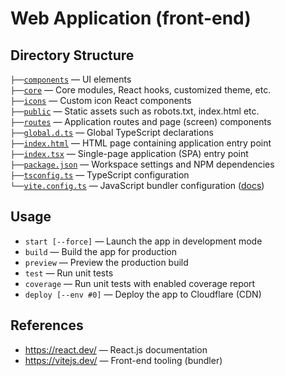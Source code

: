 # Web Application (front-end)

## Directory Structure

`├──`[`components`](./components) — UI elements<br>
`├──`[`core`](./core) — Core modules, React hooks, customized theme, etc.<br>
`├──`[`icons`](./icons) — Custom icon React components<br>
`├──`[`public`](./public) — Static assets such as robots.txt, index.html etc.<br>
`├──`[`routes`](./routes) — Application routes and page (screen) components<br>
`├──`[`global.d.ts`](./global.d.ts) — Global TypeScript declarations<br>
`├──`[`index.html`](./index.html) — HTML page containing application entry point<br>
`├──`[`index.tsx`](./index.tsx) — Single-page application (SPA) entry point<br>
`├──`[`package.json`](./package.json) — Workspace settings and NPM dependencies<br>
`├──`[`tsconfig.ts`](./tsconfig.json) — TypeScript configuration<br>
`└──`[`vite.config.ts`](./vite.config.ts) — JavaScript bundler configuration ([docs](https://vitejs.dev/config/))<br>

## Usage

- `start [--force]` — Launch the app in development mode
- `build` — Build the app for production
- `preview` — Preview the production build
- `test` — Run unit tests
- `coverage` — Run unit tests with enabled coverage report
- `deploy [--env #0]` — Deploy the app to Cloudflare (CDN)

## References

- https://react.dev/ — React.js documentation
- https://vitejs.dev/ — Front-end tooling (bundler)